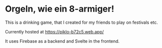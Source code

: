 # Orgeln, wie ein 8-armiger!

This is a drinking game, that I created for my friends to play on festivals etc.

Currently hosted at https://piklo-b72c5.web.app/

It uses Firebase as a backend and Svelte in the frontend.
